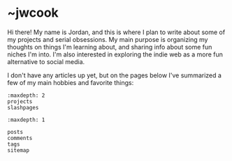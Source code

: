 # ~jwcook

Hi there! My name is Jordan, and this is where I plan to write about some of my projects and serial obsessions.
My main purpose is organizing my thoughts on things I'm learning about, and sharing info about some
fun niches I'm into.
I'm also interested in exploring the indie web as a more fun alternative to social media.

I don't have any articles up yet, but on the pages below I've summarized a few of my main hobbies
and favorite things:


```{toctree}
:maxdepth: 2
projects
slashpages
```
```{toctree}
:maxdepth: 1

posts
comments
tags
sitemap
```
